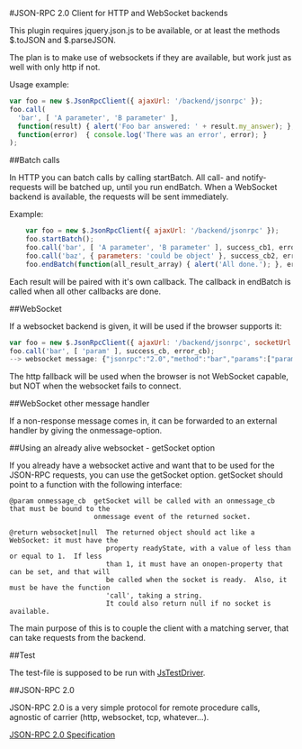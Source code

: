 #JSON-RPC 2.0 Client for HTTP and WebSocket backends

This plugin requires jquery.json.js to be available, or at least the methods $.toJSON and
$.parseJSON.

The plan is to make use of websockets if they are available, but work just as well with only
http if not.

Usage example:

```Javascript
var foo = new $.JsonRpcClient({ ajaxUrl: '/backend/jsonrpc' });
foo.call(
  'bar', [ 'A parameter', 'B parameter' ],
  function(result) { alert('Foo bar answered: ' + result.my_answer); },
  function(error)  { console.log('There was an error', error); }
);
```

##Batch calls

In HTTP you can batch calls by calling startBatch.  All call- and notify-requests will be batched
up, until you run endBatch.  When a WebSocket backend is available, the requests will be sent
immediately.

Example:

```Javascript
    var foo = new $.JsonRpcClient({ ajaxUrl: '/backend/jsonrpc' });
    foo.startBatch();
    foo.call('bar', [ 'A parameter', 'B parameter' ], success_cb1, error_cb1);
    foo.call('baz', { parameters: 'could be object' }, success_cb2, error_cb2);
    foo.endBatch(function(all_result_array) { alert('All done.'); }, error_cb3);
```

Each result will be paired with it's own callback.  The callback in endBatch is called when all
other callbacks are done.


##WebSocket

If a websocket backend is given, it will be used if the browser supports it:

```Javascript
var foo = new $.JsonRpcClient({ ajaxUrl: '/backend/jsonrpc', socketUrl: 'ws://example.com/' });
foo.call('bar', [ 'param' ], success_cb, error_cb);
--> websocket message: {"jsonrpc":"2.0","method":"bar","params":["param"],"id":3}
```

The http fallback will be used when the browser is not WebSocket capable, but NOT when the
websocket fails to connect.


##WebSocket other message handler

If a non-response message comes in, it can be forwarded to an external handler by giving the
onmessage-option.


##Using an already alive websocket - getSocket option

If you already have a websocket active and want that to be used for the JSON-RPC requests, you can
use the getSocket option.  getSocket should point to a function with the following interface:
```
@param onmessage_cb  getSocket will be called with an onmessage_cb that must be bound to the
                     onmessage event of the returned socket.

@return websocket|null  The returned object should act like a WebSocket: it must have the
                        property readyState, with a value of less than or equal to 1.  If less
                        than 1, it must have an onopen-property that can be set, and that will
                        be called when the socket is ready.  Also, it must be have the function
                        'call', taking a string.
                        It could also return null if no socket is available.
```

The main purpose of this is to couple the client with a matching server, that can take requests
from the backend.


##Test

The test-file is supposed to be run with [JsTestDriver](https://code.google.com/p/js-test-driver/).


##JSON-RPC 2.0

JSON-RPC 2.0 is a very simple protocol for remote procedure calls, agnostic of carrier (http, websocket, tcp, whatever…).

[JSON-RPC 2.0 Specification](http://www.jsonrpc.org/specification)
